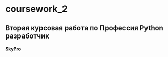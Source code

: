 # coursework_2
## Вторая курсовая работа по Профессия Python разработчик
#### [SkyPro]("https://sky.pro/courses/programming/python-web-course")
